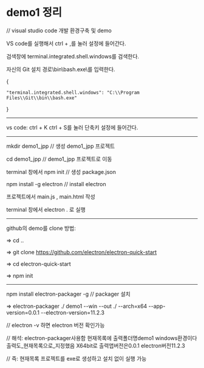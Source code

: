 # demo1 정리
 
// visual studio code 개발 환경구축 및 demo

VS code를 실행해서 ctrl + ,를 눌러 설정에 들어간다.

검색창에 terminal.integrated.shell.windows를 검색한다.

자신의 Git 설치 경로\bin\bash.exe\를 입력한다.

{

    "terminal.integrated.shell.windows": "C:\\Program Files\\Git\\bin\\bash.exe"
    
}

-------------

vs code:   ctrl + K ctrl + S를 눌러 단축키 설정에 들어간다.

------------

mkdir demo1_jpp                 // 생성 demo1_jpp 프로젝트

cd demo1_jpp                    // demo1_jpp 프로젝트로 이동

terminal 창에서     npm init    // 생성 package.json

npm install -g electron         // install electron

프로젝트에서 main.js ,  main.html 작성

terminal 창에서 electron . 로 실행

----------------

github의 demo를 clone 방법:

=> cd .. 

=> git clone https://github.com/electron/electron-quick-start

=> cd electron-quick-start

=>  npm init

-------------

npm install electron-packager -g     // packager 설치

=> electron-packager ./ demo1 --win --out ./ --arch=x64 --app-version=0.0.1 --electron-version=11.2.3

// electron -v  하면 electron 버전 확인가능

// 해석: electron-packager사용함 현재목록에 출력폴더명demo1 windows환경이다 출력도_현재목록으로_지정했음 X64bit로 출력앱버전은0.0.1 electron버전11.2.3

// 즉: 현재목록 프로젝트를 exe로 생성하고 설치 없이 실행 가능

